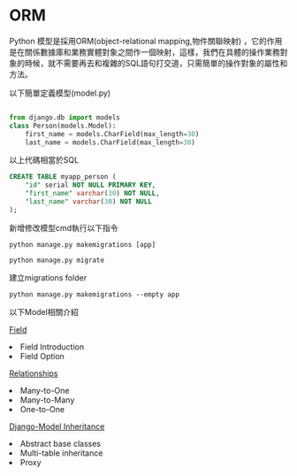 # ORM  
Python 模型是採用ORM(object-relational mapping,物件關聯映射) ，它的作用是在關係數據庫和業務實體對象之間作一個映射，這樣，我們在具體的操作業務對象的時候，就不需要再去和複雜的SQL語句打交道，只需簡單的操作對象的屬性和方法。</br>

以下簡單定義模型(model.py)


```python 

from django.db import models
class Person(models.Model):
    first_name = models.CharField(max_length=30)
    last_name = models.CharField(max_length=30)    
```

以上代碼相當於SQL

```sql
CREATE TABLE myapp_person (
    "id" serial NOT NULL PRIMARY KEY,
    "first_name" varchar(30) NOT NULL,
    "last_name" varchar(30) NOT NULL
);
```

新增修改模型cmd執行以下指令</br>

```
python manage.py makemigrations [app]

python manage.py migrate
```

建立migrations folder
```
python manage.py makemigrations --empty app
```


以下Model相關介紹

<a href="https://github.com/Eddie02582/Django-tutorial/tree/master/Model/Field">Field</a>
<u1>
    <li>Field Introduction</li>
    <li>Field Option</li>
</ul>



<a href="https://github.com/Eddie02582/Django-tutorial/tree/master/Model/Relationships">Relationships</a>
<u1>
    <li>Many-to-One</li>
    <li>Many-to-Many</li>
    <li>One-to-One</li>
</ul>

<a href="https://github.com/Eddie02582/Django-tutorial/tree/master/Model/Inheritance">Django-Model Inheritance</a>
<u1>
    <li>Abstract base classes</li>
    <li>Multi-table inheritance</li>
    <li>Proxy</li>
</ul>







